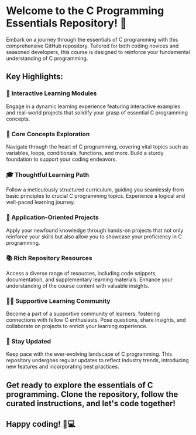 # Welcome to the C Programming Essentials Repository! 🚀

Embark on a journey through the essentials of C programming with this comprehensive GitHub repository. Tailored for both coding novices and seasoned developers, this course is designed to reinforce your fundamental understanding of C programming.

## Key Highlights:

### **🔧 Interactive Learning Modules**
Engage in a dynamic learning experience featuring interactive examples and real-world projects that solidify your grasp of essential C programming concepts.

### **🚀 Core Concepts Exploration**
Navigate through the heart of C programming, covering vital topics such as variables, loops, conditionals, functions, and more. Build a sturdy foundation to support your coding endeavors.

### **🎓 Thoughtful Learning Path**
Follow a meticulously structured curriculum, guiding you seamlessly from basic principles to crucial C programming topics. Experience a logical and well-paced learning journey.

### **🚀 Application-Oriented Projects**
Apply your newfound knowledge through hands-on projects that not only reinforce your skills but also allow you to showcase your proficiency in C programming.

### **📚 Rich Repository Resources**
Access a diverse range of resources, including code snippets, documentation, and supplementary learning materials. Enhance your understanding of the course content with valuable insights.

### **👩‍💻 Supportive Learning Community**
Become a part of a supportive community of learners, fostering connections with fellow C enthusiasts. Pose questions, share insights, and collaborate on projects to enrich your learning experience.

### **📅 Stay Updated**
Keep pace with the ever-evolving landscape of C programming. This repository undergoes regular updates to reflect industry trends, introducing new features and incorporating best practices.

## Get ready to explore the essentials of C programming. Clone the repository, follow the curated instructions, and let's code together!

## Happy coding! 🚀💻
